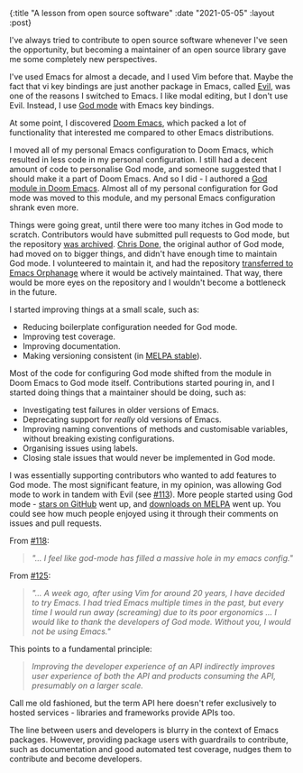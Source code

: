 {:title "A lesson from open source software"
 :date "2021-05-05"
 :layout :post}

I've always tried to contribute to open source software whenever I've seen the
opportunity, but becoming a maintainer of an open source library gave me some
completely new perspectives.

I've used Emacs for almost a decade, and I used Vim before that. Maybe the fact
that vi key bindings are just another package in Emacs, called [Evil][evil], was
one of the reasons I switched to Emacs. I like modal editing, but I don't use
Evil. Instead, I use [God mode][god-mode] with Emacs key bindings.

At some point, I discovered [Doom Emacs][doom-emacs], which packed a lot of
functionality that interested me compared to other Emacs distributions.

<!--more-->

I moved all of my personal Emacs configuration to Doom Emacs, which resulted in
less code in my personal configuration. I still had a decent amount of code to
personalise God mode, and someone suggested that I should make it a part of Doom
Emacs. And so I did - I authored a [God module in Doom Emacs][god-module].
Almost all of my personal configuration for God mode was moved to this module,
and my personal Emacs configuration shrank even more.

Things were going great, until there were too many itches in God mode to
scratch. Contributors would have submitted pull requests to God mode, but the
repository [was archived][archived]. [Chris Done][chrisdone], the original
author of God mode, had moved on to bigger things, and didn't have enough time
to maintain God mode. I volunteered to maintain it, and had the repository
[transferred to Emacs Orphanage][transferred] where it would be actively
maintained. That way, there would be more eyes on the repository and I wouldn't
become a bottleneck in the future.

I started improving things at a small scale, such as:
- Reducing boilerplate configuration needed for God mode.
- Improving test coverage.
- Improving documentation.
- Making versioning consistent (in [MELPA stable][melpa-stable]).

Most of the code for configuring God mode shifted from the module in Doom Emacs to God mode itself.
Contributions started pouring in, and I started doing things that a maintainer should be doing, such as:
- Investigating test failures in older versions of Emacs.
- Deprecating support for _really_ old versions of Emacs.
- Improving naming conventions of methods and customisable variables, without breaking existing configurations.
- Organising issues using labels.
- Closing stale issues that would never be implemented in God mode.

I was essentially supporting contributors who wanted to add features to God
mode. The most significant feature, in my opinion, was allowing God mode to work
in tandem with Evil (see [#113][113]). More people started using God mode -
[stars on GitHub][stars] went up, and [downloads on MELPA][melpa] went up. You
could see how much people enjoyed using it through their comments on issues and
pull requests.

From [#118][118]:
> _"... I feel like god-mode has filled a massive hole in my emacs config."_


From [#125][125]:
> _"... A week ago, after using Vim for around 20 years, I have decided to_
_try Emacs. I had tried Emacs multiple times in the past, but every time I would_
_run away (screaming) due to its poor ergonomics ... I would like to thank the_
_developers of God mode. Without you, I would not be using Emacs."_


This points to a fundamental principle:

> _Improving the developer experience of an API indirectly improves user_
_experience of both the API and products consuming the API, presumably on a_
_larger scale._

Call me old fashioned, but the term API here doesn't refer exclusively to hosted services - libraries and frameworks provide APIs too.

The line between users and developers is blurry in the context of Emacs packages.
However, providing package users with guardrails to contribute, such as documentation and good automated test coverage, nudges them to
contribute and become developers.

[archived]: https://github.com/hlissner/doom-emacs/issues/2236
[chrisdone]: https://github.com/chrisdone
[doom-emacs]: https://github.com/hlissner/doom-emacs
[evil]: https://github.com/emacs-evil/evil
[god-mode]: https://github.com/emacsorphanage/god-mode
[god-module]: https://github.com/hlissner/doom-emacs/commits/develop/modules/editor/god
[melpa-stable]: https://stable.melpa.org/#/god-mode
[melpa]: https://melpa.org/#/god-mode
[stars]: https://github.com/emacsorphanage/god-mode/stargazers
[transferred]: https://github.com/melpa/melpa/pull/6642
[113]: https://github.com/emacsorphanage/god-mode/pull/113
[118]: https://github.com/emacsorphanage/god-mode/pull/118#issuecomment-654114564
[125]: https://github.com/emacsorphanage/god-mode/issues/125#issue-873891840


